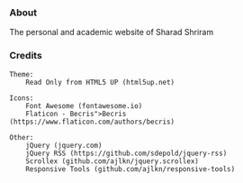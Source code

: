 ### About
The personal and academic website of Sharad Shriram

### Credits
	Theme:
		Read Only from HTML5 UP (html5up.net)

	Icons:
		Font Awesome (fontawesome.io)
		Flaticon - Becris">Becris (https://www.flaticon.com/authors/becris)

	Other:
		jQuery (jquery.com)
		jQuery RSS (https://github.com/sdepold/jquery-rss)
		Scrollex (github.com/ajlkn/jquery.scrollex)
		Responsive Tools (github.com/ajlkn/responsive-tools)